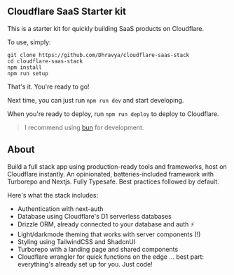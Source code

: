 ## Cloudflare SaaS Starter kit

This is a starter kit for quickly building SaaS products on Cloudflare.

To use, simply:

```
git clone https://github.com/Dhravya/cloudflare-saas-stack
cd cloudflare-saas-stack
npm install
npm run setup
```

That's it. You're ready to go!

Next time, you can just run `npm run dev` and start developing.

When you're ready to deploy, run `npm run deploy` to deploy to Cloudflare.

> I recommend using [bun](https://bun.sh/) for development.

## About

Build a full stack app using production-ready tools and frameworks, host on Cloudflare instantly.
An opinionated, batteries-included framework with Turborepo and Nextjs. Fully Typesafe. Best practices followed by default.

Here's what the stack includes:
- Authentication with next-auth
- Database using Cloudflare's D1 serverless databases
- Drizzle ORM, already connected to your database and auth ⚡
- Light/darkmode theming that works with server components (!)
- Styling using TailwindCSS and ShadcnUI
- Turborepo with a landing page and shared components
- Cloudflare wrangler for quick functions on the edge
... best part: everything's already set up for you. Just code!